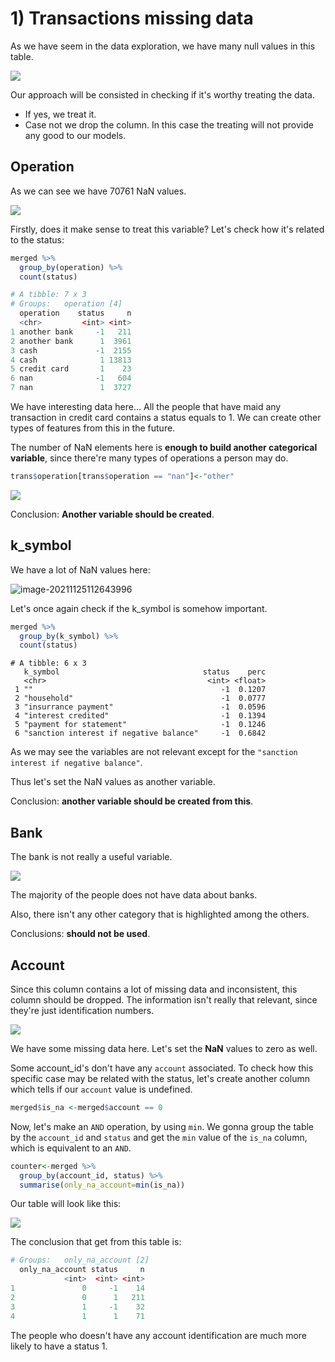 # 1) Transactions missing data

As we have seem in the data exploration, we have many null values in this table.



![](https://i.imgur.com/33IdTAJ.png)

Our approach will be consisted in checking if it's worthy treating the data. 

- If yes, we treat it.
- Case not we drop the column. In this case the treating will not provide any good to our  models. 

## Operation

As we can see we have 70761 NaN values. 

![](https://i.imgur.com/zpLcjmZ.png)	



Firstly, does it make sense to treat this variable?  Let's check how it's related to the status:

```R
merged %>%
  group_by(operation) %>% 
  count(status)
```

```r
# A tibble: 7 x 3
# Groups:   operation [4]
  operation    status     n
  <chr>         <int> <int>
1 another bank     -1   211
2 another bank      1  3961
3 cash             -1  2155
4 cash              1 13813
5 credit card       1    23
6 nan              -1   604
7 nan               1  3727
```

We have interesting data here... All the people that have maid any transaction in credit card contains a status equals to 1. We can create other types of features from this in the future. 

The number of NaN elements here is __enough to build another categorical variable__, since there're many types of operations a person may do. 

```r
trans$operation[trans$operation == "nan"]<-"other"
```

![](https://i.imgur.com/ysEEm4Z.png)

Conclusion: __Another variable should be created__. 



## k_symbol

We have a lot of NaN values here:

![image-20211125112643996](C:\Users\julia\AppData\Roaming\Typora\typora-user-images\image-20211125112643996.png)

Let's once again check if the k_symbol is somehow important. 

```r
merged %>%
  group_by(k_symbol) %>% 
  count(status)
```

```
# A tibble: 6 x 3
   k_symbol                                status    perc
   <chr>                                    <int> <float>
 1 ""                                          -1  0.1207
 2 "household"                                 -1  0.0777
 3 "insurrance payment"                        -1  0.0596
 4 "interest credited"                         -1  0.1394
 5 "payment for statement"                     -1  0.1246
 6 "sanction interest if negative balance"     -1  0.6842
```

As we may see the variables are not relevant except for the `"sanction interest if negative balance"`. 

Thus let's set the NaN values as another variable. 

Conclusion: __another variable should be created from this__. 



## Bank

The bank is not really a useful variable. 

![](https://i.imgur.com/U9ZYTsq.png)

The majority of the people does not have data about banks. 

Also, there isn't any other category that is highlighted among the others.

Conclusions: __should not be used__. 

## Account

Since this column contains a lot of missing data and inconsistent, this column should be dropped. The information isn't really that relevant, since they're just identification numbers.

![](https://i.imgur.com/MNeJOfV.png)



We have some missing data here. Let's set the __NaN__ values to zero as well. 

Some account_id's don't have any `account` associated. To check how this specific case may be related with the status, let's create another column which tells if our `account` value is undefined. 

```r
merged$is_na <-merged$account == 0
```

Now, let's make an `AND` operation, by using `min`. We gonna group the table by the `account_id` and `status` and get the `min` value of the `is_na` column, which is equivalent to an `AND`. 

```r
counter<-merged %>%
  group_by(account_id, status) %>%
  summarise(only_na_account=min(is_na))
```

Our table will look like this:

![](https://i.imgur.com/5rXIZQj.png)

The conclusion that get from this table is:

```r
# Groups:   only_na_account [2]
  only_na_account status     n
            <int>  <int> <int>
1               0     -1    14
2               0      1   211
3               1     -1    32
4               1      1    71
```

The people who doesn't have any account identification are much more likely to have a status 1. 


